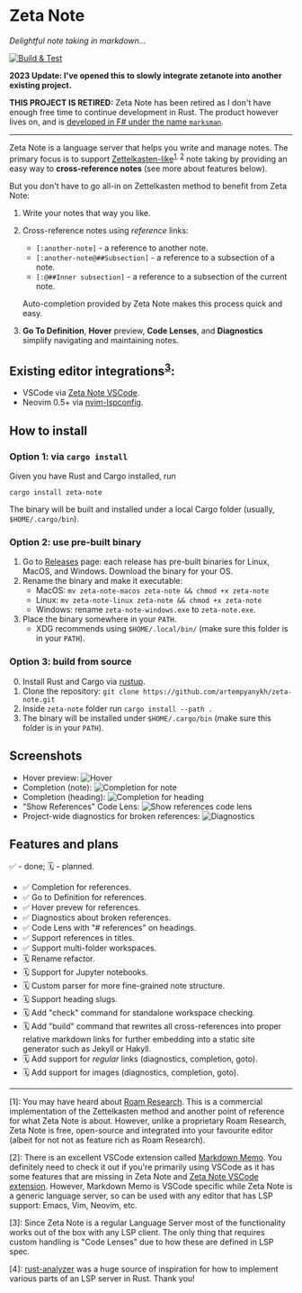 # Zeta Note 

_Delightful note taking in markdown..._

[![Build & Test](https://github.com/artempyanykh/zeta-note/actions/workflows/push.yml/badge.svg?branch=main)](https://github.com/artempyanykh/zeta-note/actions/workflows/push.yml)

**2023 Update: I've opened this to slowly integrate zetanote into another existing project.**

**THIS PROJECT IS RETIRED:**
Zeta Note has been retired as I don't have enough free time to continue
development in Rust. The product however lives on, and is [developed in F# under
the name `marksman`](https://github.com/artempyanykh/marksman).

---

Zeta Note is a language server that helps you write and manage notes. The
primary focus is to support [Zettelkasten-like][zettel-wiki]<sup>[1](#fn1), [2](#fn2)</sup> note
taking by providing an easy way to **cross-reference notes** (see more about
features below).

But you don't have to go all-in on Zettelkasten method to benefit from Zeta Note:
1. Write your notes that way you like.
2. Cross-reference notes using _reference_ links:
   - `[:another-note]` - a reference to another note.
   - `[:another-note@##Subsection]` - a reference to a subsection of a note.
   - `[:@##Inner subsection]` - a reference to a subsection of the current note.

   Auto-completion provided by Zeta Note makes this process quick and easy.
3. **Go To Definition**, **Hover** preview, **Code Lenses**, and
   **Diagnostics** simplify navigating and maintaining notes.

## Existing editor integrations<sup>[3](#fn3)</sup>:

- VSCode via [Zeta Note VSCode][zn-vscode].
- Neovim 0.5+ via [nvim-lspconfig](https://github.com/neovim/nvim-lspconfig/blob/master/CONFIG.md#zeta_note).

## How to install

### Option 1: via `cargo install`

Given you have Rust and Cargo installed, run 
```
cargo install zeta-note
```

The binary will be built and installed under a local Cargo folder (usually, `$HOME/.cargo/bin`).

### Option 2: use pre-built binary

1. Go to [Releases](https://github.com/artempyanykh/zeta-note/releases) page: each release has pre-built binaries for Linux, MacOS, and Windows. Download the binary for your OS.
2. Rename the binary and make it executable:
    * MacOS: `mv zeta-note-macos zeta-note && chmod +x zeta-note`
    * Linux: `mv zeta-note-linux zeta-note && chmod +x zeta-note`
    * Windows: rename `zeta-note-windows.exe` to `zeta-note.exe`.
3. Place the binary somewhere in your `PATH`. 
    * XDG recommends using `$HOME/.local/bin/` (make sure this folder is in your `PATH`).

### Option 3: build from source
0. Install Rust and Cargo via [rustup](https://rustup.rs/).
1. Clone the repository: `git clone https://github.com/artempyanykh/zeta-note.git`
2. Inside `zeta-note` folder run `cargo install --path .`
3. The binary will be installed under `$HOME/.cargo/bin` (make sure this folder is in your `PATH`).

## Screenshots

- Hover preview:
  ![Hover](assets/readme/hover.png)
- Completion (note):
  ![Completion for note](assets/readme/completion-note.png)
- Completion (heading):
  ![Completion for heading](assets/readme/completion-heading.png)
- "Show References" Code Lens:
  ![Show references code lens](assets/readme/code-lens-show-refs.png)
- Project-wide diagnostics for broken references:
  ![Diagnostics](assets/readme/diagnostics.png)

## Features and plans

✅ - done; 🗓 - planned.

- ✅ Completion for references.
- ✅ Go to Definition for references.
- ✅ Hover prevew for references.
- ✅ Diagnostics about broken references.
- ✅ Code Lens with "# references" on headings.
- ✅ Support references in titles.
- ✅ Support multi-folder workspaces.
- 🗓 Rename refactor.
- 🗓 Support for Jupyter notebooks.
- 🗓 Custom parser for more fine-grained note structure.
- 🗓 Support heading slugs.
- 🗓 Add "check" command for standalone workspace checking.
- 🗓 Add "build" command that rewrites all cross-references into proper
  relative markdown links for further embedding into a static site generator
  such as Jekyll or Hakyll.
- 🗓 Add support for _regular_ links (diagnostics, completion, goto).
- 🗓 Add support for images (diagnostics, completion, goto).

---

<span id="fn1">\[1\]</span>: You may have heard about [Roam Research][roam]. This is a commercial
implementation of the Zettelkasten method and another point of reference for
what Zeta Note is about. However, unlike a proprietary Roam Research, Zeta
Note is free, open-source and integrated into your favourite editor (albeit
for not not as feature rich as Roam Research).

<span id="fn2">\[2\]</span>: There is an excellent VSCode extension called [Markdown
Memo][md-memo]. You definitely need to check it out if you're primarily using
VSCode as it has some features that are missing in Zeta Note and [Zeta Note
VSCode extension][zn-vscode]. However, Markdown Memo is VSCode specific while
Zeta Note is a generic language server, so can be used with any editor that
has LSP support: Emacs, Vim, Neovim, etc.

<span id="fn3">\[3\]</span>: Since Zeta Note is a regular Language Server most of the functionality
works out of the box with any LSP client. The only thing that requires custom
handling is "Code Lenses" due to how these are defined in LSP spec.

<span id="fn4">\[4\]</span>: [rust-analyzer](https://github.com/rust-analyzer/rust-analyzer) was a huge
source of inspiration for how to implement various parts of an LSP server in Rust. Thank you!

[zettel-wiki]: https://en.wikipedia.org/wiki/Zettelkasten
[roam]: https://roamresearch.com
[md-memo]: https://github.com/svsool/vscode-memo
[zn-vscode]: https://github.com/artempyanykh/zeta-note-vscode
